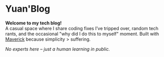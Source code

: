 # Yuan'Blog

**Welcome to my tech blog!**  
A casual space where I share coding fixes I’ve tripped over, random tech rants, and the occasional "why did I do this to myself" moment. Built with [Maverick](https://github.com/AlanDecode/Maverick) because simplicity > suffering.  

*No experts here – just a human learning in public.*  